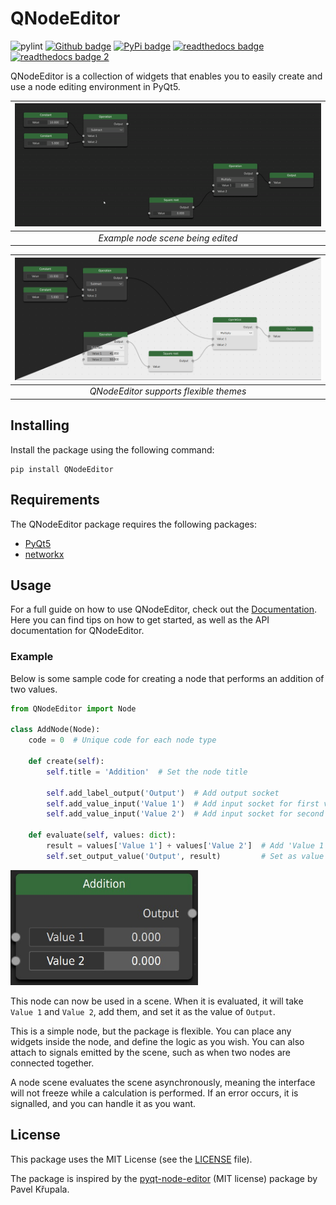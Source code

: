 # QNodeEditor

![pylint](https://img.shields.io/badge/pylint-9.57-yellow?logo=python&logoColor=white)
[<img src="https://img.shields.io/badge/github--blue?logo=github" alt="Github badge">](https://github.com/JasperJeuken/QNodeEditor)
[<img src="https://img.shields.io/badge/PyPi--blue?logo=pypi" alt="PyPi badge">](https://pypi.org/project/QNodeEditor/)
[<img src="https://img.shields.io/badge/Documentation--blue?logo=readthedocs" alt="readthedocs badge">](https://qnodeeditor.readthedocs.io/en/latest/)
[<img src="https://readthedocs.org/projects/qnodeeditor/badge/" alt="readthedocs badge 2">](https://qnodeeditor.readthedocs.io/en/latest/)

QNodeEditor is a collection of widgets that enables you to easily create 
and use a node editing environment in PyQt5.

| <img src="https://raw.githubusercontent.com/JasperJeuken/QNodeEditor/main/images/demo.gif" alt="Example node scene being edited" width="100%"/> |
|:-----------------------------------------------------------------------------------------------------------------------------------------------:|
|                                            <div width="100%">*Example node scene being edited*</div>                                            |

|  <img src="https://raw.githubusercontent.com/JasperJeuken/QNodeEditor/main/images/themes.jpg" alt="drawing" width="100%"/>   |
|:----------------------------------------------------------------------------------------------------------------------------:|
|                                <div width="100%">*QNodeEditor supports flexible themes*</div>                                |

## Installing
Install the package using the following command:

```
pip install QNodeEditor
```

## Requirements
The QNodeEditor package requires the following packages:
- [PyQt5](https://pypi.org/project/PyQt5/)
- [networkx](https://pypi.org/project/networkx/)

## Usage
For a full guide on how to use QNodeEditor, check out the [Documentation](https://qnodeeditor.readthedocs.io/en/latest/).
Here you can find tips on how to get started, as well as the API documentation for QNodeEditor.

### Example
Below is some sample code for creating a node that performs an addition of two values.
```python
from QNodeEditor import Node

class AddNode(Node):
    code = 0  # Unique code for each node type
    
    def create(self):
        self.title = 'Addition'  # Set the node title
        
        self.add_label_output('Output')  # Add output socket
        self.add_value_input('Value 1')  # Add input socket for first value
        self.add_value_input('Value 2')  # Add input socket for second value
        
    def evaluate(self, values: dict):
        result = values['Value 1'] + values['Value 2']  # Add 'Value 1' and 'Value 2'
        self.set_output_value('Output', result)         # Set as value for 'Output'
```
<img src="https://raw.githubusercontent.com/JasperJeuken/QNodeEditor/main/images/addition_node.jpg" alt="Example node" width="300">

This node can now be used in a scene. When it is evaluated, it will take `Value 1` and `Value 2`, add them, and set it as the value of `Output`.

This is a simple node, but the package is flexible. You can place any widgets inside the node, and define the logic as you wish. You can also attach
to signals emitted by the scene, such as when two nodes are connected together.

A node scene evaluates the scene asynchronously, meaning the interface will not freeze while a calculation is performed. If an error occurs, it is signalled,
and you can handle it as you want.

## License
This package uses the MIT License (see the [LICENSE](./LICENSE) file).

The package is inspired by the [pyqt-node-editor](https://gitlab.com/pavel.krupala/pyqt-node-editor)
(MIT license) package by Pavel Křupala.
